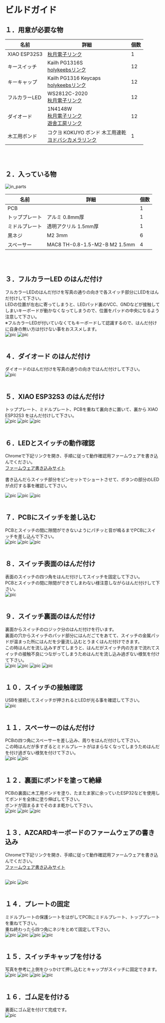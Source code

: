 # ビルドガイド

## １．用意が必要な物

| 名前 | 詳細 | 個数 |
| --- | --- | --- |
| XIAO ESP32S3 | <a href="https://akizukidenshi.com/catalog/g/gM-18078/" target="_blank">秋月電子リンク</a> | 1 |
| キースイッチ | Kailh PG1316S<br><a href="https://holykeebs.com/products/kailh-pg1316s-butterfly-switch-10-pack">holykeebsリンク</a> | 12 |
| キーキャップ | Kailh PG1316 Keycaps<br><a href="https://holykeebs.com/products/kailh-pg1316s-keycaps">holykeebsリンク</a> | 12 |
| フルカラーLED | WS2812C-2020<br><a href="https://akizukidenshi.com/catalog/g/g115068/" target="_blank">秋月電子リンク</a> | 12 |
| ダイオード | 1N4148W<br><a href="https://akizukidenshi.com/catalog/g/g107084/" target="_blank">秋月電子リンク</a><br><a href="https://shop.yushakobo.jp/products/a0800di-02-100" target="_blank">遊舎工房リンク</a><br> | 12 |
| 木工用ボンド | コクヨ KOKUYO ボンド 木工用速乾<br><a href="https://www.yodobashi.com/product/100000001001555306/" target="_blank">ヨドバシカメラリンク</a> | 1 |

<br><br>

## ２．入っている物
![in_parts](/docs/img/make_31.jpg)

| 名前 | 詳細 | 個数 |
| --- | --- | --- |
| PCB | 　 | 1 |
| トッププレート | アルミ 0.8mm厚 | 1 |
| ミドルプレート | 透明アクリル 1.5mm厚 | 1 |
| 黒ネジ | M2 3mm | 6 |
| スペーサー | MAC8 TH-0.8-1.5-M2-B M2 1.5mm | 4 |

<br><br>

## ３．フルカラーLED のはんだ付け
フルカラーLEDのはんだ付けを写真の通りの向きで各スイッチ部分にLEDをはんだ付けして下さい。<br>
LEDの位置が左右に寄ってしまうと、LEDパッド裏のVCC、GNDなどが接触してしまいキーボードが動かなくなってしまうので、位置をパッドの中央になるよう注意して下さい。<br>
※フルカラーLEDが付いていなくてもキーボードして認識するので、はんだ付けに自身の無い方は付けない事をおススメします。<br>
![pic](/docs/img/make_01.jpg)
![pic](/docs/img/make_02.jpg)
<br><br>

## ４．ダイオード のはんだ付け
ダイオードのはんだ付けを写真の通りの向きではんだ付けして下さい。<br>
![pic](/docs/img/make_03.jpg)
<br><br>

## ５．XIAO ESP32S3 のはんだ付け
トッププレート、ミドルプレート、PCBを重ねて裏向きに置いて、裏から XIAO ESP32S3 をはんだ付けして下さい。<br>
![pic](/docs/img/make_04.jpg)
![pic](/docs/img/make_05.jpg)
![pic](/docs/img/make_06.jpg)
<br><br>

## ６．LEDとスイッチの動作確認
Chromeで下記リンクを開き、手順に従って動作確認用ファームウェアを書き込んでください。<br>
<a href="https://palette-system.github.io/az-core/azcard.html">ファームウェア書き込みサイト</a><br>
<br>
書き込んだらスイッチ部分をピンセットでショートさせて、ボタンの部分のLEDが点灯する事を確認して下さい。<br>

![pic](/docs/img/firm_1.png)
![pic](/docs/img/make_07.jpg)
![pic](/docs/img/make_08.jpg)
<br><br>

## ７．PCBにスイッチを差し込む
PCBとスイッチの間に隙間ができないようにパチッと音が鳴るまでPCBにスイッチを差し込んで下さい。<br>
![pic](/docs/img/make_09.jpg)
![pic](/docs/img/make_10.jpg)
![pic](/docs/img/make_11.jpg)
<br><br>

## ８．スイッチ表面のはんだ付け
表面のスイッチの四つ角をはんだ付けしてスイッチを固定して下さい。<br>
PCBとスイッチの間に隙間ができてしまわない様注意しながらはんだ付けして下さい。<br>
![pic](/docs/img/make_12.jpg)
<br><br>

## ９．スイッチ裏面のはんだ付け
裏面からスイッチのロジック分のはんだ付けを行います。<br>
裏面の穴からスイッチのパッド部分にはんだごてをあてて、スイッチの金属パッドが温まった所にはんだを少量流し込むとうまくはんだ付けできます。<br>
この時はんだを流し込みすぎてしまうと、はんだがスイッチ内の方まで流れてスイッチの接触不良につながってしまうためはんだを流し込み過ぎない様気を付けて下さい。<br>
![pic](/docs/img/make_13.jpg)
![pic](/docs/img/make_14.jpg)
![pic](/docs/img/make_15.jpg)
![pic](/docs/img/make_16.jpg)
<br><br>

## １０．スイッチの接触確認
USBを接続してスイッチが押されるとLEDが光る事を確認して下さい。<br>
![pic](/docs/img/make_17.jpg)
<br><br>

## １１．スペーサーのはんだ付け
PCBの四つ角にスペーサーを差し込み、周りをはんだ付けして下さい。<br>
この時はんだが多すぎるとミドルプレートがはまらなくなってしまうためはんだを付け過ぎない様気を付けて下さい。<br>
![pic](/docs/img/make_18.jpg)
![pic](/docs/img/make_19.jpg)
<br><br>

## １２．裏面にボンドを塗って絶縁
PCBの裏面に木工用ボンドを塗り、たまたま家に余っていたESP32などを使用してボンドを全体に塗り伸ばして下さい。<br>
ボンドが固まるまでそのまま乾かして下さい。<br>
![pic](/docs/img/make_28.jpg)
![pic](/docs/img/make_29.jpg)
![pic](/docs/img/make_30.jpg)
<br><br>

## １３．AZCARDキーボードのファームウェアの書き込み
Chromeで下記リンクを開き、手順に従って動作確認用ファームウェアを書き込んでください。<br>
<a href="https://palette-system.github.io/az-core/azcard.html">ファームウェア書き込みサイト</a><br>
<br>

![pic](/docs/img/firm_2.png)
![pic](/docs/img/make_18.jpg)
<br><br>

## １４．プレートの固定
ミドルプレートの保護シートをはがしてPCBにミドルプレート、トッププレートを重ねて下さい。<br>
重ね終わったら四つ角にネジをとめて固定して下さい。<br>
![pic](/docs/img/make_20.jpg)
![pic](/docs/img/make_21.jpg)
![pic](/docs/img/make_22.jpg)
![pic](/docs/img/make_23.jpg)
<br><br>

## １５．スイッチキャップを付ける
写真を参考に上側をひっかけて押し込むとキャップがスイッチに固定できます。<br>
![pic](/docs/img/make_24.jpg)
![pic](/docs/img/make_25.jpg)
![pic](/docs/img/make_26.jpg)
![pic](/docs/img/make_27.jpg)
<br><br>

## １６．ゴム足を付ける
裏面にゴム足を付けて完成です。<br>
![pic](/docs/img/make_32.jpg)

